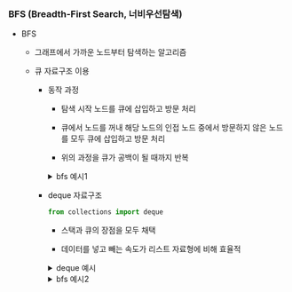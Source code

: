 ### BFS (Breadth-First Search, 너비우선탐색)

- BFS
  
  - 그래프에서 가까운 노드부터 탐색하는 알고리즘
  
  - 큐 자료구조 이용
    
    - 동작 과정
      
      - 탐색 시작 노드를 큐에 삽입하고 방문 처리
      
      - 큐에서 노드를 꺼내 해당 노드의 인접 노드 중에서 방문하지 않은 노드를 모두 큐에 삽입하고 방문 처리
      
      - 위의 과정을 큐가 공백이 될 때까지 반복
      
      <details close>
      <summary>bfs 예시1</summary>
      <div markdown="1">
      
      ```python
      def bfs(v, N):  # v: 시작정점, N: 마지막정점
          visited = [0] * (N+1)  # visited 생성
          q = []  # 큐 생성
          q.append(v)  # 시작점 인큐
          visited[v] = 1  # 시작점 처리 표시
      
          while q:  # 큐가 비어있지 않으면
              v = q.pop(0)  # 디큐
              print(v)  # visit(v)
              for w in adjList[v]:  # 인접하고 미방문(인큐되지 않은) 정점 w가 있으면
                  if visited[w] == 0:
                      q.append(w)
                      visited[w] = visited[v] + 1
      
      V, E = map(int, input().split())
      N = V + 1
      adjList = [[] for _ in range(N)]
      for _ in range(E):
          a, b = map(int, input().split())
          adjList[a].append(b)
          adjList[b].append(a)
      
      bfs(0, V)
      ```
      
      </div>
      </details>
    
    - deque 자료구조
      
      ```python
      from collections import deque
      ```
      
      - 스택과 큐의 장점을 모두 채택
      
      - 데이터를 넣고 빼는 속도가 리스트 자료형에 비해 효율적
      
      <details close>
      <summary>deque 예시</summary>
      <div markdown="1">
      
      ```python
      from collections import deque
      
      queue = deque()
      queue.append(5)
      queue.append(2)
      queue.append(3)
      queue.append(7)
      queue.popleft()
      queue.append(1)
      queue.append(4)
      queue.popleft()
      
      print(queue)        # deque([3, 7, 1, 4])
      queue.reverse()
      print(queue)        # deque([4, 1, 7, 3])
      print(list(queue))  # [4, 1, 7, 3]
      ```
      
      </div>
      </details>
      
      <details close>
      <summary>bfs 예시2</summary>
      <div markdown="1">
      
      ```python
      from collections import deque
      
      N, M = map(int, input().split())
      adjList = [[] for _ in range(N+1)]
      visited = [0] * (N+1)
      for _ in range(M):
          u, v = map(int, sys.stdin.readline().strip().split())
          adjList[u].append(v)
          adjList[v].append(u)
      
      def bfs(i):
          q = deque([i])
          while q:
              x = q.popleft()
              for nxt in adjList[x]:
                  if not visited[nxt]:
                      visited[nxt] = 1
                      q.append(nxt)
      
      cnt = 0
      for i in range(1, N+1):
          if not visited[i]:
              cnt += 1
              visited[i] = 1
              bfs(i)
      print(cnt)
      ```
      
      </div>
      </details>